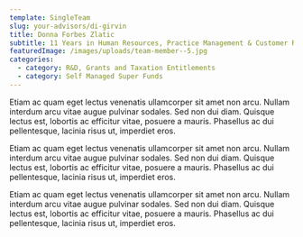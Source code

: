 ```yaml
---
template: SingleTeam
slug: your-advisors/di-girvin
title: Donna Forbes Zlatic
subtitle: 11 Years in Human Resources, Practice Management & Customer Relations
featuredImage: /images/uploads/team-member--5.jpg
categories:
  - category: R&D, Grants and Taxation Entitlements
  - category: Self Managed Super Funds
---
```


Etiam ac quam eget lectus venenatis ullamcorper sit amet non arcu. Nullam interdum arcu vitae augue pulvinar sodales. Sed non dui diam. Quisque lectus est, lobortis ac efficitur vitae, posuere a mauris. Phasellus ac dui pellentesque, lacinia risus ut, imperdiet eros.

Etiam ac quam eget lectus venenatis ullamcorper sit amet non arcu. Nullam interdum arcu vitae augue pulvinar sodales. Sed non dui diam. Quisque lectus est, lobortis ac efficitur vitae, posuere a mauris. Phasellus ac dui pellentesque, lacinia risus ut, imperdiet eros.

Etiam ac quam eget lectus venenatis ullamcorper sit amet non arcu. Nullam interdum arcu vitae augue pulvinar sodales. Sed non dui diam. Quisque lectus est, lobortis ac efficitur vitae, posuere a mauris. Phasellus ac dui pellentesque, lacinia risus ut, imperdiet eros.
